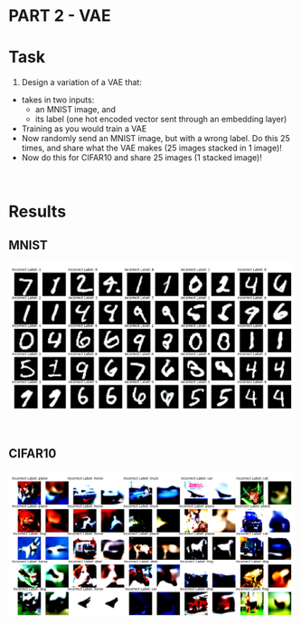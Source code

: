 # PART 2 - VAE

# Task

1. Design a variation of a VAE that:

- takes in two inputs:
    - an MNIST image, and
    - its label (one hot encoded vector sent through an embedding layer)
- Training as you would train a VAE
- Now randomly send an MNIST image, but with a wrong label. Do this 25 times, and share what the VAE makes (25 images stacked in 1 image)!
- Now do this for CIFAR10 and share 25 images (1 stacked image)!

<br>

# Results

## MNIST

![mnist](./incorrect_mnist.png)

<br>

## CIFAR10

![cifar10](./incorrect_cifar10.png)